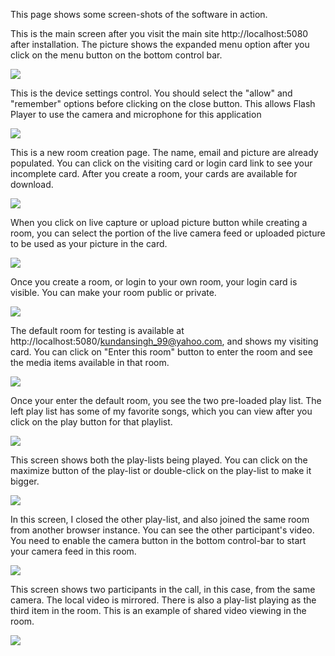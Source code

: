 This page shows some screen-shots of the software in action.


This is the main screen after you visit the main site http://localhost:5080 after installation. The picture shows the expanded menu option after you click on the menu button on the bottom control bar.

<img src='http://videocity.googlecode.com/svn/trunk/doc/screens/picture1.png' />


This is the device settings control. You should select the "allow" and "remember" options before clicking on the close button. This allows Flash Player to use the camera and microphone for this application

<img src='http://videocity.googlecode.com/svn/trunk/doc/screens/picture2.png' />


This is a new room creation page. The name, email and picture are already populated. You can click on the visiting card or login card link to see your incomplete card. After you create a room, your cards are available for download.

<img src='http://videocity.googlecode.com/svn/trunk/doc/screens/picture3.png' />


When you click on live capture or upload picture button while creating a room, you can select the portion of the live camera feed or uploaded picture to be used as your picture in the card.

<img src='http://videocity.googlecode.com/svn/trunk/doc/screens/picture4.png' />


Once you create a room, or login to your own room, your login card is visible. You can make your room public or private.

<img src='http://videocity.googlecode.com/svn/trunk/doc/screens/picture5.png' />


The default room for testing is available at http://localhost:5080/kundansingh_99@yahoo.com, and shows my visiting card. You can click on "Enter this room" button to enter the room and see the media items available in that room.

<img src='http://videocity.googlecode.com/svn/trunk/doc/screens/picture6.png' />


Once your enter the default room, you see the two pre-loaded play list. The left play list has some of my favorite songs, which you can view after you click on the play button for that playlist.

<img src='http://videocity.googlecode.com/svn/trunk/doc/screens/picture7.png' />


This screen shows both the play-lists being played. You can click on the maximize button of the play-list or double-click on the play-list to make it bigger.

<img src='http://videocity.googlecode.com/svn/trunk/doc/screens/picture8.png' />


In this screen, I closed the other play-list, and also joined the same room from another browser instance. You can see the other participant's video. You need to enable the camera button in the bottom control-bar to start your camera feed in this room.

<img src='http://videocity.googlecode.com/svn/trunk/doc/screens/picture9.png' />


This screen shows two participants in the call, in this case, from the same camera. The local video is mirrored. There is also a play-list playing as the third item in the room. This is an example of shared video viewing in the room.

<img src='http://videocity.googlecode.com/svn/trunk/doc/screens/picture10.png' />